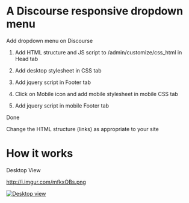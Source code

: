 #  A Discourse responsive dropdown menu

Add dropdown menu on Discourse

1. Add HTML structure and JS script to /admin/customize/css_html in Head tab

2. Add desktop stylesheet in CSS tab

3. Add jquery script in Footer tab

4. Click on Mobile icon and add mobile stylesheet in mobile CSS tab

5. Add jquery script in mobile Footer tab

Done

Change the HTML structure (links) as appropriate to your site

# How it works

Desktop View

http://i.imgur.com/mfkxOBs.png

<a href="http://imgur.com/mfkxOBs"><img src="http://i.imgur.com/mfkxOBs.png" title="Desktop view" /></a>
